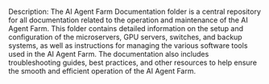 Description: The AI Agent Farm Documentation folder is a central repository for all documentation related to the operation and maintenance of the AI Agent Farm. This folder contains detailed information on the setup and configuration of the microservers, GPU servers, switches, and backup systems, as well as instructions for managing the various software tools used in the AI Agent Farm. The documentation also includes troubleshooting guides, best practices, and other resources to help ensure the smooth and efficient operation of the AI Agent Farm.
